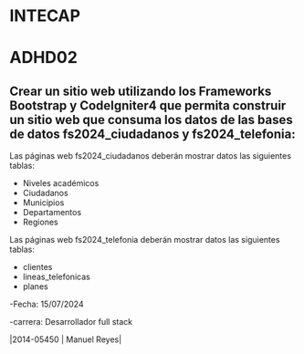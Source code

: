 # INTECAP

# ADHD02


## Crear un sitio web utilizando los Frameworks Bootstrap y CodeIgniter4 que permita construir un sitio web que consuma los datos de las bases de datos fs2024_ciudadanos y fs2024_telefonia:


  
Las páginas web fs2024_ciudadanos deberán mostrar datos las siguientes tablas:
- Niveles académicos
- Ciudadanos
- Municipios
- Departamentos
- Regiones
    
Las páginas web fs2024_telefonia deberán mostrar datos las siguientes tablas:
- clientes
- lineas_telefonicas
- planes
  

-Fecha: 15/07/2024

-carrera: Desarrollador full stack

|2014-05450 | Manuel Reyes|
